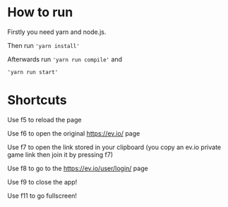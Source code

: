 # How to run

Firstly you need yarn and node.js.

Then run `'yarn install'`

Afterwards run 
`'yarn run compile'` and

`'yarn run start'`

# Shortcuts

Use f5 to reload the page

Use f6 to open the original https://ev.io/ page

Use f7 to open the link stored in your clipboard (you copy an ev.io private game link then join it by pressing f7)

Use f8 to go to the https://ev.io/user/login/ page

Use f9 to close the app!

Use f11 to go fullscreen!
